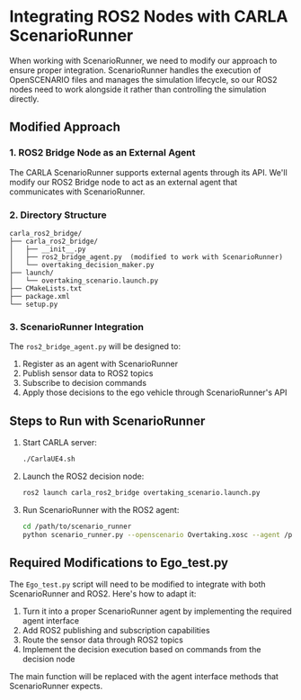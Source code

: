 # Integrating ROS2 Nodes with CARLA ScenarioRunner

When working with ScenarioRunner, we need to modify our approach to ensure proper integration. ScenarioRunner handles the execution of OpenSCENARIO files and manages the simulation lifecycle, so our ROS2 nodes need to work alongside it rather than controlling the simulation directly.

## Modified Approach

### 1. ROS2 Bridge Node as an External Agent

The CARLA ScenarioRunner supports external agents through its API. We'll modify our ROS2 Bridge node to act as an external agent that communicates with ScenarioRunner.

### 2. Directory Structure

```
carla_ros2_bridge/
├── carla_ros2_bridge/
│   ├── __init__.py
│   ├── ros2_bridge_agent.py  (modified to work with ScenarioRunner)
│   └── overtaking_decision_maker.py
├── launch/
│   └── overtaking_scenario.launch.py
├── CMakeLists.txt
├── package.xml
└── setup.py
```

### 3. ScenarioRunner Integration

The `ros2_bridge_agent.py` will be designed to:
1. Register as an agent with ScenarioRunner
2. Publish sensor data to ROS2 topics
3. Subscribe to decision commands
4. Apply those decisions to the ego vehicle through ScenarioRunner's API

## Steps to Run with ScenarioRunner

1. Start CARLA server:
   ```bash
   ./CarlaUE4.sh
   ```

2. Launch the ROS2 decision node:
   ```bash
   ros2 launch carla_ros2_bridge overtaking_scenario.launch.py
   ```

3. Run ScenarioRunner with the ROS2 agent:
   ```bash
   cd /path/to/scenario_runner
   python scenario_runner.py --openscenario Overtaking.xosc --agent /path/to/ros2_bridge_agent.py
   ```

## Required Modifications to Ego_test.py

The `Ego_test.py` script will need to be modified to integrate with both ScenarioRunner and ROS2. Here's how to adapt it:

1. Turn it into a proper ScenarioRunner agent by implementing the required agent interface
2. Add ROS2 publishing and subscription capabilities
3. Route the sensor data through ROS2 topics
4. Implement the decision execution based on commands from the decision node

The main function will be replaced with the agent interface methods that ScenarioRunner expects.
